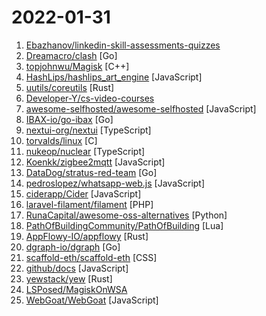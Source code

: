 # 2022-01-31

1. [Ebazhanov/linkedin-skill-assessments-quizzes](https://github.com/Ebazhanov/linkedin-skill-assessments-quizzes "Full reference of LinkedIn answers 2022 for skill assessments, LinkedIn test, questions and answers (aws-lambda, rest-api, javascript, react, git, html, jquery, mongodb, java, Go, python, machine-learning, power-point) linkedin excel test lösungen, linkedin machine learning test") 
2. [Dreamacro/clash](https://github.com/Dreamacro/clash "A rule-based tunnel in Go.") [Go]
3. [topjohnwu/Magisk](https://github.com/topjohnwu/Magisk "The Magic Mask for Android") [C++]
4. [HashLips/hashlips_art_engine](https://github.com/HashLips/hashlips_art_engine "HashLips Art Engine is a tool used to create multiple different instances of artworks based on provided layers.") [JavaScript]
5. [uutils/coreutils](https://github.com/uutils/coreutils "Cross-platform Rust rewrite of the GNU coreutils") [Rust]
6. [Developer-Y/cs-video-courses](https://github.com/Developer-Y/cs-video-courses "List of Computer Science courses with video lectures.") 
7. [awesome-selfhosted/awesome-selfhosted](https://github.com/awesome-selfhosted/awesome-selfhosted "A list of Free Software network services and web applications which can be hosted on your own servers") [JavaScript]
8. [IBAX-io/go-ibax](https://github.com/IBAX-io/go-ibax "An innovative Blockchain Protocol Platform, which everyone can deploy their own applications quickly and easily, such as Dapp, DeFi, DAO, Cross-Blockchain transactions, etc.") [Go]
9. [nextui-org/nextui](https://github.com/nextui-org/nextui "🚀 Beautiful, fast and modern React UI library.") [TypeScript]
10. [torvalds/linux](https://github.com/torvalds/linux "Linux kernel source tree") [C]
11. [nukeop/nuclear](https://github.com/nukeop/nuclear "Streaming music player that finds free music for you") [TypeScript]
12. [Koenkk/zigbee2mqtt](https://github.com/Koenkk/zigbee2mqtt "Zigbee 🐝 to MQTT bridge 🌉, get rid of your proprietary Zigbee bridges 🔨") [JavaScript]
13. [DataDog/stratus-red-team](https://github.com/DataDog/stratus-red-team "☁️ ⚡ Granular, Actionable Adversary Emulation for the Cloud.") [Go]
14. [pedroslopez/whatsapp-web.js](https://github.com/pedroslopez/whatsapp-web.js "A WhatsApp client library for NodeJS that connects through the WhatsApp Web browser app") [JavaScript]
15. [ciderapp/Cider](https://github.com/ciderapp/Cider "Project Cider. A new look into listening and enjoying Apple Music in style and performance. 🚀") [JavaScript]
16. [laravel-filament/filament](https://github.com/laravel-filament/filament "A collection of tools for rapidly building beautiful TALL stack interfaces, designed for humans.") [PHP]
17. [RunaCapital/awesome-oss-alternatives](https://github.com/RunaCapital/awesome-oss-alternatives "Awesome list of open-source startup alternatives to well-known SaaS products 🚀") [Python]
18. [PathOfBuildingCommunity/PathOfBuilding](https://github.com/PathOfBuildingCommunity/PathOfBuilding "Offline build planner for Path of Exile.") [Lua]
19. [AppFlowy-IO/appflowy](https://github.com/AppFlowy-IO/appflowy "AppFlowy is an open-source alternative to Notion. You are in charge of your data and customizations. Built with Flutter and Rust.") [Rust]
20. [dgraph-io/dgraph](https://github.com/dgraph-io/dgraph "Native GraphQL Database with graph backend") [Go]
21. [scaffold-eth/scaffold-eth](https://github.com/scaffold-eth/scaffold-eth "🏗 forkable Ethereum dev stack focused on fast product iterations") [CSS]
22. [github/docs](https://github.com/github/docs "The open-source repo for docs.github.com") [JavaScript]
23. [yewstack/yew](https://github.com/yewstack/yew "Rust / Wasm framework for building client web apps") [Rust]
24. [LSPosed/MagiskOnWSA](https://github.com/LSPosed/MagiskOnWSA "Integrate Magisk root and Google Apps (OpenGApps) into WSA (Windows Subsystem for Android)") 
25. [WebGoat/WebGoat](https://github.com/WebGoat/WebGoat "WebGoat is a deliberately insecure application") [JavaScript]
